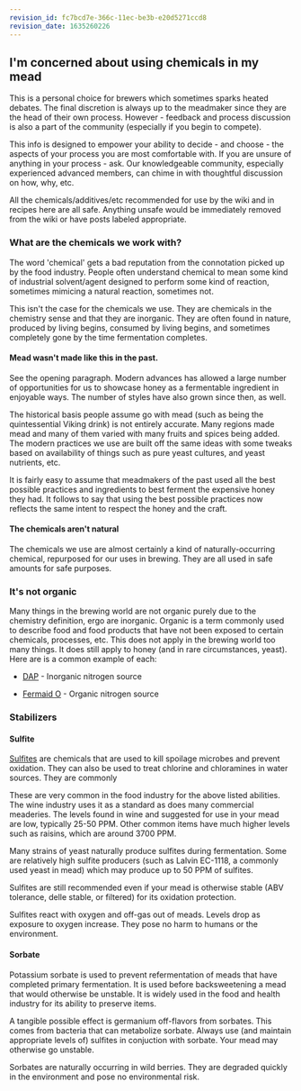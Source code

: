 ```yaml
---
revision_id: fc7bcd7e-366c-11ec-be3b-e20d5271ccd8
revision_date: 1635260226
---
```


## I'm concerned about using chemicals in my mead

This is a personal choice for brewers which sometimes sparks heated debates. The final discretion is always up to the meadmaker since they are the head of their own process. However - feedback and process discussion is also a part of the community (especially if you begin to compete).

This info is designed to empower your ability to decide - and choose - the aspects of your process you are most comfortable with. If you are unsure of anything in your process - ask. Our knowledgeable community, especially experienced advanced members, can chime in with thoughtful discussion on how, why, etc.

All the chemicals/additives/etc recommended for use by the wiki and in recipes here are all safe. Anything unsafe would be immediately removed from the wiki or have posts labeled appropriate.

### What are the chemicals we work with?

The word 'chemical' gets a bad reputation from the connotation picked up by the food industry. People often understand chemical to mean some kind of industrial solvent/agent designed to perform some kind of reaction, sometimes mimicing a natural reaction, sometimes not.

This isn't the case for the chemicals we use. They are chemicals in the chemistry sense and that they are inorganic. They are often found in nature, produced by living begins, consumed by living begins, and sometimes completely gone by the time fermentation completes.

#### Mead wasn't made like this in the past.

See the opening paragraph. Modern advances has allowed a large number of opportunities for us to showcase honey as a fermentable ingredient in enjoyable ways. The number of styles have also grown since then, as well.

The historical basis people assume go with mead (such as being the quintessential Viking drink) is not entirely accurate. Many regions made mead and many of them varied with many fruits and spices being added. The modern practices we use are built off the same ideas with some tweaks based on availability of things such as pure yeast cultures, and yeast nutrients, etc.

It is fairly easy to assume that meadmakers of the past used all the best possible practices and ingredients to best ferment the expensive honey they had. It follows to say that using the best possible practices now reflects the same intent to respect the honey and the craft.

#### The chemicals aren't natural

The chemicals we use are almost certainly a kind of naturally-occurring chemical, repurposed for our uses in brewing. They are all used in safe amounts for safe purposes.

### It's not organic

Many things in the brewing world are not organic purely due to the chemistry definition, ergo are inorganic. Organic is a term commonly used to describe food and food products that have not been exposed to certain chemicals, processes, etc. This does not apply in the brewing world too many things. It does still apply to honey (and in rare circumstances, yeast). Here are is a common example of each:

* [DAP](/r/mead/wiki/ingredients/nutrients#wiki_dap_.28diammonium_phosphate.29) - Inorganic nitrogen source

* [Fermaid O](/r/mead/wiki/ingredients/nutrients#wiki_fermaid_o) - Organic nitrogen source

### Stabilizers

#### Sulfite

[Sulfites](https://en.wikipedia.org/wiki/Sulfite) are chemicals that are used to kill spoilage microbes and prevent oxidation. They can also be used to treat chlorine and chloramines in water sources. They are commonly 

These are very common in the food industry for the above listed abilities. The wine industry uses it as a standard as does many commercial meaderies. The levels found in wine and suggested for use in your mead are low, typically 25-50 PPM. Other common items have much higher levels such as raisins, which are around 3700 PPM.

Many strains of yeast naturally produce sulfites during fermentation. Some are relatively high sulfite producers (such as Lalvin EC-1118, a commonly used yeast in mead) which may produce up to 50 PPM of sulfites.

Sulfites are still recommended even if your mead is otherwise stable (ABV tolerance, delle stable, or filtered) for its oxidation protection.

Sulfites react with oxygen and off-gas out of meads. Levels drop as exposure to oxygen increase. They pose no harm to humans or the environment.

#### Sorbate

Potassium sorbate is used to prevent refermentation of meads that have completed primary fermentation. It is used before backsweetening a mead that would otherwise be unstable. It is widely used in the food and health industry for its ability to preserve items.

A tangible possible effect is germanium off-flavors from sorbates. This comes from bacteria that can metabolize sorbate. Always use (and maintain appropriate levels of) sulfites in conjuction with sorbate. Your mead may otherwise go unstable.

Sorbates are naturally occurring in wild berries. They are degraded quickly in the environment and pose no environmental risk.